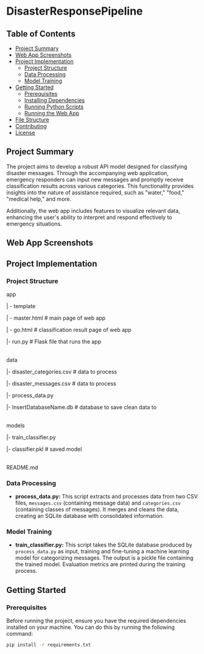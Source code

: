 # DisasterResponsePipeline

## Table of Contents

- [Project Summary](#project-summary)
- [Web App Screenshots](#web_app_screenshots)
- [Project Implementation](#project_implementation)
  - [Project Structure](#project_structure)
  - [Data Processing](#data_preprocessing)
  - [Model Training](#model_training)
- [Getting Started](#getting-started)
  - [Prerequisites](#prerequisites)
  - [Installing Dependencies](#installing-dependencies)
  - [Running Python Scripts](#running-python-scripts)
  - [Running the Web App](#running-the-web-app)
- [File Structure](#file-structure)
- [Contributing](#contributing)
- [License](#license)

## Project Summary

The project aims to develop a robust API model designed for classifying disaster messages. Through the accompanying web application, emergency responders can input new messages and promptly receive classification results across various categories. This functionality provides insights into the nature of assistance required, such as "water," "food," "medical help," and more.

Additionally, the web app includes features to visualize relevant data, enhancing the user's ability to interpret and respond effectively to emergency situations.

## Web App Screenshots

## Project Implementation

### Project Structure
app

| - template

| - master.html # main page of web app

| - go.html # classification result page of web app

|- run.py # Flask file that runs the app

<br>
data

|- disaster_categories.csv # data to process

|- disaster_messages.csv # data to process

|- process_data.py

|- InsertDatabaseName.db # database to save clean data to

<br>
models

|- train_classifier.py

|- classifier.pkl # saved model

<br>
README.md



### Data Processing

- **process_data.py:** This script extracts and processes data from two CSV files, `messages.csv` (containing message data) and `categories.csv` (containing classes of messages). It merges and cleans the data, creating an SQLite database with consolidated information.

### Model Training

- **train_classifier.py:** This script takes the SQLite database produced by `process_data.py` as input, training and fine-tuning a machine learning model for categorizing messages. The output is a pickle file containing the trained model. Evaluation metrics are printed during the training process.

## Getting Started

### Prerequisites

Before running the project, ensure you have the required dependencies installed on your machine. You can do this by running the following command:

```bash
pip install -r requirements.txt
